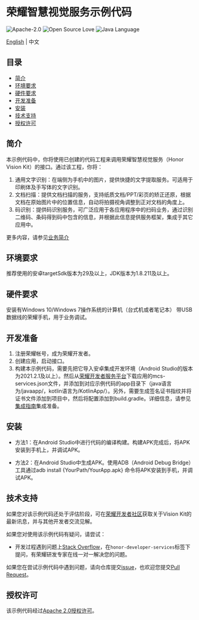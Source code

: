 # 荣耀智慧视觉服务示例代码

![Apache-2.0](https://img.shields.io/badge/license-Apache-blue)
![Open Source Love](https://img.shields.io/static/v1?label=Open%20Source&message=%E2%9D%A4%EF%B8%8F&color=green)
![Java Language](https://img.shields.io/badge/language-java-green.svg)

[English](README.md) | 中文

## 目录

 * [简介](#简介)
 * [环境要求](#环境要求)
 * [硬件要求](#硬件要求)
 * [开发准备](#开发准备)
 * [安装](#安装)
 * [技术支持](#技术支持)
 * [授权许可](#授权许可)

## 简介

本示例代码中，你将使用已创建的代码工程来调用荣耀智慧视觉服务（Honor Vision Kit）的接口。通过该工程，你将：
1.	通用文字识别：在端侧为手机中的图片，提供快捷的文字提取服务。可适用于印刷体及手写体的文字识别。
2.	文档扫描：提供文档扫描的服务，支持纸质文档/PPT/彩页的矫正还原，根据文档在原始图片中的位置信息，自动将拍摄视角调整到正对文档的角度上。
3.  码识别：提供码识别服务，可广泛应用于各应用程序中的扫码业务，通过识别二维码、条码得到码中包含的信息，并根据此信息提供服务框架，集成于其它应用中。

更多内容，请参见[业务简介](https://developer.honor.com/cn/docs/11019/guides/introduction)


## 环境要求

推荐使用的安卓targetSdk版本为29及以上，JDK版本为1.8.211及以上。

## 硬件要求

安装有Windows 10/Windows 7操作系统的计算机（台式机或者笔记本）
带USB数据线的荣耀手机，用于业务调试。

## 开发准备

1.	注册荣耀帐号，成为荣耀开发者。
2.	创建应用，启动接口。
3.	构建本示例代码，需要先把它导入安卓集成开发环境（Android Studio的版本为2021.2.1及以上）。然后从[荣耀开发者服务平台](https://developer.honor.com)下载应用的mcs-services.json文件，并添加到对应示例代码的app目录下（java语言为/javaapp/，kotlin语言为/KotlinApp/）。另外，需要生成签名证书指纹并将证书文件添加到项目中，然后将配置添加到build.gradle。详细信息，请参见[集成指南](https://developer.honor.com/cn/docs/11019/guides/intergrate)集成准备。

## 安装
* 方法1：在Android Studio中进行代码的编译构建。构建APK完成后，将APK安装到手机上，并调试APK。

* 方法2：在Android Studio中生成APK。使用ADB（Android Debug Bridge）工具通过adb install {YourPath/YourApp.apk} 命令将APK安装到手机，并调试APK。

## 技术支持

如果您对该示例代码还处于评估阶段，可在[荣耀开发者社区](https://developer.hihonor.com/cn/forum/?navation=dh11614886576872095748%2F1)获取关于Vision Kit的最新讯息，并与其他开发者交流见解。

如果您对使用该示例代码有疑问，请尝试：
- 开发过程遇到问题上[Stack Overflow](https://stackoverflow.com/questions/tagged/honor-developer-services?tab=Votes)，在`honor-developer-services`标签下提问，有荣耀研发专家在线一对一解决您的问题。

如果您在尝试示例代码中遇到问题，请向仓库提交[issue](https://github.com/HONORDevelopers/visionopensdkdemo/issues)，也欢迎您提交[Pull Request](https://github.com/HONORDevelopers/visionopensdkdemo/pulls)。

## 授权许可
该示例代码经过[Apache 2.0授权许可](http://www.apache.org/licenses/LICENSE-2.0)。
